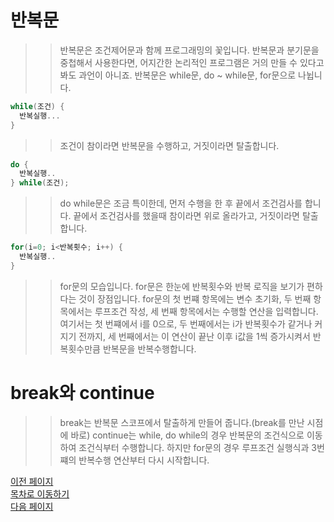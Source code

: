 # 반복문

>> 반복문은 조건제어문과 함께 프로그래밍의 꽃입니다.
>> 반복문과 분기문을 중첩해서 사용한다면, 어지간한 논리적인
>> 프로그램은 거의 만들 수 있다고 봐도 과언이 아니죠.
>> 반복문은 while문, do ~ while문, for문으로 나뉩니다.

```C
while(조건) {
  반복실행...
}
```
>> 조건이 참이라면 반복문을 수행하고, 거짓이라면 탈출합니다.

```C
do {
  반복실행..
} while(조건);
```
>> do while문은 조금 특이한데, 먼저 수행을 한 후 끝에서 조건검사를 합니다.
>> 끝에서 조건검사를 했을때 참이라면 위로 올라가고, 거짓이라면 탈출합니다.

```C
for(i=0; i<반복횟수; i++) {
  반복실행..
}
```
>> for문의 모습입니다. for문은 한눈에 반복횟수와 반복 로직을
>> 보기가 편하다는 것이 장점입니다.
>> for문의 첫 번쨰 항목에는 변수 초기화, 
>> 두 번째 항목에서는 루프조건 작성,
>> 세 번째 항목에서는 수행할 연산을 입력합니다.
>> 여기서는 첫 번쨰에서 i를 0으로,
>> 두 번째에서는 i가 반복횟수가 같거나 커지기 전까지,
>> 세 번째에서는 이 연산이 끝난 이후 i값을 1씩 증가시켜서
>> 반복횟수만큼 반복문을 반복수행합니다.

# break와 continue
>> break는 반복문 스코프에서 탈출하게 만들어 줍니다.(break를 만난 시점에 바로)
>> continue는 while, do while의 경우 반복문의 조건식으로 이동하여 조건식부터 수행합니다.
>> 하지만 for문의 경우 루프조건 실행식과 3번쨰의 반복수행 연산부터 다시 시작합니다.

[이전 페이지](https://github.com/Nighthom/Files/tree/main/Study/C/lesson/%EC%A1%B0%EA%B1%B4%EB%B6%84%EA%B8%B0%EB%AC%B8)  
[목차로 이동하기](https://github.com/Nighthom/Files/tree/main/Study/C)  
[다음 페이지](https://github.com/Nighthom/Files/tree/main/Study/C/lesson/Pointer)  

